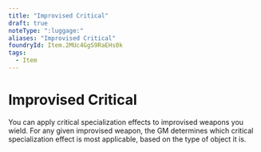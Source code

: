 ```yaml
---
title: "Improvised Critical"
draft: true
noteType: ":luggage:"
aliases: "Improvised Critical"
foundryId: Item.2MUc4GgS9RaEHs0k
tags:
  - Item
---
```


# Improvised Critical

You can apply critical specialization effects to improvised weapons you wield. For any given improvised weapon, the GM determines which critical specialization effect is most applicable, based on the type of object it is.
